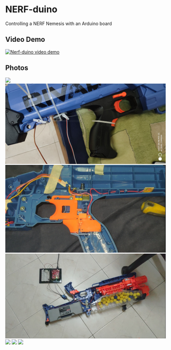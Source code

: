 # NERF-duino
Controlling a NERF Nemesis with an Arduino board

## Video Demo
[![Nerf-duino video demo](https://img.youtube.com/vi/xJa2592bzRc/0.jpg)](https://www.youtube.com/watch?v=xJa2592bzRc)

## Photos

![](images/1.jpg)
![](images/2.jpg)
![](images/3.jpg)
![](images/4.jpg)
![](images/5.jpg)
![](images/6.jpg)
![](images/7.jpg)
